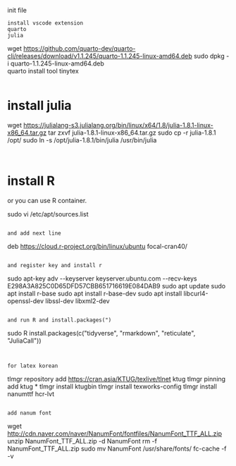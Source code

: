 init file

``` 
install vscode extension
quarto
julia 

```
wget https://github.com/quarto-dev/quarto-cli/releases/download/v1.1.245/quarto-1.1.245-linux-amd64.deb
sudo dpkg -i quarto-1.1.245-linux-amd64.deb   
quarto install tool tinytex
```

```
# install julia

wget https://julialang-s3.julialang.org/bin/linux/x64/1.8/julia-1.8.1-linux-x86_64.tar.gz
tar zxvf julia-1.8.1-linux-x86_64.tar.gz
sudo cp -r julia-1.8.1 /opt/
sudo ln -s /opt/julia-1.8.1/bin/julia /usr/bin/julia
```


```
# install R

or you can use R container.

sudo vi /etc/apt/sources.list
```

and add next line
```
deb https://cloud.r-project.org/bin/linux/ubuntu focal-cran40/
```

and register key and install r

```
sudo apt-key adv --keyserver keyserver.ubuntu.com --recv-keys E298A3A825C0D65DFD57CBB651716619E084DAB9
sudo apt update
sudo apt install r-base
sudo apt install r-base-dev
sudo apt install libcurl4-openssl-dev libssl-dev libxml2-dev

``` 

and run R and install.packages(")
```
sudo R
install.packages(c("tidyverse", "rmarkdown", "reticulate", "JuliaCall"))
```


for latex korean
```
tlmgr repository add https://cran.asia/KTUG/texlive/tlnet ktug
tlmgr pinning add ktug *
tlmgr install ktugbin
tlmgr install texworks-config
tlmgr install nanumttf hcr-lvt
```

add nanum font
```
wget http://cdn.naver.com/naver/NanumFont/fontfiles/NanumFont_TTF_ALL.zip
unzip NanumFont_TTF_ALL.zip -d NanumFont
rm -f NanumFont_TTF_ALL.zip
sudo mv NanumFont /usr/share/fonts/
fc-cache -f -v
```